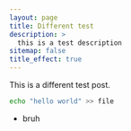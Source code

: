 ```yaml
---
layout: page
title: Different test
description: >
  this is a test description
sitemap: false
title_effect: true
---
```


This is a different test post.

~~~bash
echo "hello world" >> file
~~~

- bruh